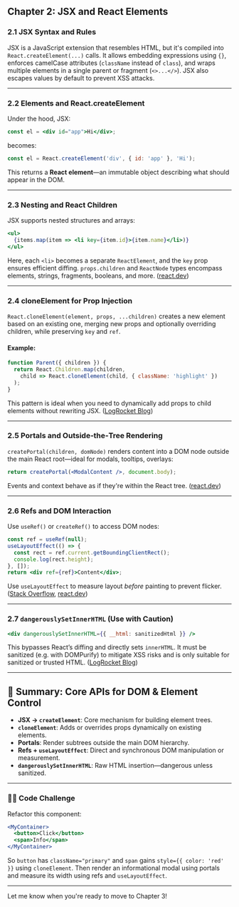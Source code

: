 ## Chapter 2: JSX and React Elements

### 2.1 JSX Syntax and Rules

JSX is a JavaScript extension that resembles HTML, but it's compiled into `React.createElement(...)` calls. It allows embedding expressions using `{}`, enforces camelCase attributes (`className` instead of `class`), and wraps multiple elements in a single parent or fragment (`<>...</>`). JSX also escapes values by default to prevent XSS attacks.&#x20;

---

### 2.2 Elements and React.createElement

Under the hood, JSX:

```jsx
const el = <div id="app">Hi</div>;
```

becomes:

```js
const el = React.createElement('div', { id: 'app' }, 'Hi');
```

This returns a **React element**—an immutable object describing what should appear in the DOM.&#x20;

---

### 2.3 Nesting and React Children

JSX supports nested structures and arrays:

```jsx
<ul>
  {items.map(item => <li key={item.id}>{item.name}</li>)}
</ul>
```

Here, each `<li>` becomes a separate `ReactElement`, and the `key` prop ensures efficient diffing. `props.children` and `ReactNode` types encompass elements, strings, fragments, booleans, and more. ([react.dev][1])

---

### 2.4 cloneElement for Prop Injection

`React.cloneElement(element, props, ...children)` creates a new element based on an existing one, merging new props and optionally overriding children, while preserving `key` and `ref`.

#### Example:

```jsx
function Parent({ children }) {
  return React.Children.map(children,
    child => React.cloneElement(child, { className: 'highlight' })
  );
}
```

This pattern is ideal when you need to dynamically add props to child elements without rewriting JSX. ([LogRocket Blog][2])

---

### 2.5 Portals and Outside‑the‑Tree Rendering

`createPortal(children, domNode)` renders content into a DOM node outside the main React root—ideal for modals, tooltips, overlays:

```jsx
return createPortal(<ModalContent />, document.body);
```

Events and context behave as if they're within the React tree. ([react.dev][3])

---

### 2.6 Refs and DOM Interaction

Use `useRef()` or `createRef()` to access DOM nodes:

```jsx
const ref = useRef(null);
useLayoutEffect(() => {
  const rect = ref.current.getBoundingClientRect();
  console.log(rect.height);
}, []);
return <div ref={ref}>Content</div>;
```

Use `useLayoutEffect` to measure layout *before* painting to prevent flicker. ([Stack Overflow][4], [react.dev][5])

---

### 2.7 `dangerouslySetInnerHTML` (Use with Caution)

```jsx
<div dangerouslySetInnerHTML={{ __html: sanitizedHtml }} />
```

This bypasses React’s diffing and directly sets `innerHTML`. It must be sanitized (e.g. with DOMPurify) to mitigate XSS risks and is only suitable for sanitized or trusted HTML. ([LogRocket Blog][6])

---

## 📝 Summary: Core APIs for DOM & Element Control

* **JSX → `createElement`**: Core mechanism for building element trees.
* **`cloneElement`**: Adds or overrides props dynamically on existing elements.
* **Portals**: Render subtrees outside the main DOM hierarchy.
* **Refs + `useLayoutEffect`**: Direct and synchronous DOM manipulation or measurement.
* **`dangerouslySetInnerHTML`**: Raw HTML insertion—dangerous unless sanitized.

---

### 🧑‍💻 Code Challenge

Refactor this component:

```jsx
<MyContainer>
  <button>Click</button>
  <span>Info</span>
</MyContainer>
```

So `button` has `className="primary"` and `span` gains `style={{ color: 'red' }}` using `cloneElement`. Then render an informational modal using portals and measure its width using refs and `useLayoutEffect`.

---

Let me know when you're ready to move to Chapter 3!

[1]: https://react.dev/reference/react/cloneElement?utm_source=chatgpt.com "cloneElement – React"
[2]: https://blog.logrocket.com/using-react-cloneelement-function/?utm_source=chatgpt.com "Using the React.cloneElement () function to clone elements - LogRocket Blog"
[3]: https://react.dev/reference/react-dom/createPortal?utm_source=chatgpt.com "createPortal – React"
[4]: https://stackoverflow.com/questions/53539885/how-to-pass-style-using-dangerouslysetinnerhtml-in-react?utm_source=chatgpt.com "how to pass style using dangerouslySetInnerHTML in React"
[5]: https://react.dev/reference/react/useLayoutEffect?utm_source=chatgpt.com "useLayoutEffect – React"
[6]: https://blog.logrocket.com/using-dangerouslysetinnerhtml-react-application/?utm_source=chatgpt.com "Using dangerouslySetInnerHTML in a React application - LogRocket Blog"
